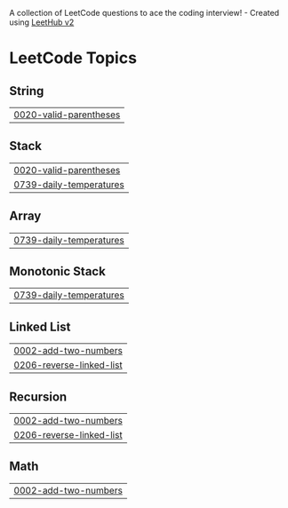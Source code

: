 A collection of LeetCode questions to ace the coding interview! - Created using [LeetHub v2](https://github.com/arunbhardwaj/LeetHub-2.0)
<!---LeetCode Topics Start-->
# LeetCode Topics
## String
|  |
| ------- |
| [0020-valid-parentheses](https://github.com/Amansingh16032/Code-tracking/tree/master/0020-valid-parentheses) |
## Stack
|  |
| ------- |
| [0020-valid-parentheses](https://github.com/Amansingh16032/Code-tracking/tree/master/0020-valid-parentheses) |
| [0739-daily-temperatures](https://github.com/Amansingh16032/Code-tracking/tree/master/0739-daily-temperatures) |
## Array
|  |
| ------- |
| [0739-daily-temperatures](https://github.com/Amansingh16032/Code-tracking/tree/master/0739-daily-temperatures) |
## Monotonic Stack
|  |
| ------- |
| [0739-daily-temperatures](https://github.com/Amansingh16032/Code-tracking/tree/master/0739-daily-temperatures) |
## Linked List
|  |
| ------- |
| [0002-add-two-numbers](https://github.com/Amansingh16032/Code-tracking/tree/master/0002-add-two-numbers) |
| [0206-reverse-linked-list](https://github.com/Amansingh16032/Code-tracking/tree/master/0206-reverse-linked-list) |
## Recursion
|  |
| ------- |
| [0002-add-two-numbers](https://github.com/Amansingh16032/Code-tracking/tree/master/0002-add-two-numbers) |
| [0206-reverse-linked-list](https://github.com/Amansingh16032/Code-tracking/tree/master/0206-reverse-linked-list) |
## Math
|  |
| ------- |
| [0002-add-two-numbers](https://github.com/Amansingh16032/Code-tracking/tree/master/0002-add-two-numbers) |
<!---LeetCode Topics End-->